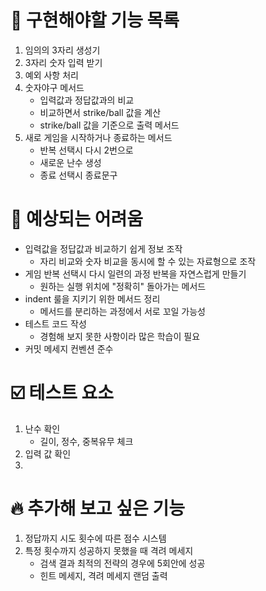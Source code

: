 📄 구현해야할 기능 목록
=
1. 임의의 3자리 생성기
2. 3자리 숫자 입력 받기
3. 예외 사항 처리
4. 숫자야구 메서드
   - 입력값과 정답값과의 비교
   - 비교하면서 strike/ball 값을 계산
   - strike/ball 값을 기준으로 출력 메서드
5. 새로 게임을 시작하거나 종료하는 메서드
   - 반복 선택시 다시 2번으로
   - 새로운 난수 생성
   - 종료 선택시 종료문구

🤯 예상되는 어려움
=
* 입력값을 정답값과 비교하기 쉽게 정보 조작
   - 자리 비교와 숫자 비교을 동시에 할 수 있는 자료형으로 조작
* 게임 반복 선택시 다시 일련의 과정 반복을 자연스럽게 만들기
   - 원하는 실행 위치에 "정확히" 돌아가는 메서드
* indent 룰을 지키기 위한 메서드 정리
   - 메서드를 분리하는 과정에서 서로 꼬일 가능성
* 테스트 코드 작성
   - 경험해 보지 못한 사항이라 많은 학습이 필요
* 커밋 메세지 컨벤션 준수

☑️ 테스트 요소
=
1. 난수 확인
    - 길이, 정수, 중복유무 체크
2. 입력 값 확인
3. 


🔥 추가해 보고 싶은 기능
=
1. 정답까지 시도 횟수에 따른 점수 시스템
2. 특정 횟수까지 성공하지 못했을 때 격려 메세지
   - 검색 결과 최적의 전략의 경우에 5회안에 성공
   - 힌트 메세지, 격려 메세지 랜덤 출력